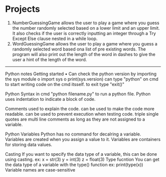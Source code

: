 # Projects
1) NumberGuessingGame allows the user to play a game where you guess the number randomly selected based on a lower limit and an upper limit. It also checks if the user is correctly inputting an integer through a Try Except Else clause nested in a while loop.
2) WordGuessingGame allows the user to play a game where you guess a randomly selected word based ona list of pre existing words. The program will also print out the length of the word in dashes to give the user a hint of the length of the word. 


------------------------------------------------------------
Python notes
Getting started
•	Can check the python version by importing the sys module
  o	import sys
  o	print(sys.version)
    can type "python" on cmd to start writing code on the cmd itsself.
    to exit type "exit()"

Python Syntax
  in cmd "python filename.py" to run a python file.
  Python uses indentation to indicate a block of code.

Comments
  used to explain the code.
  can be used to make the code more readable.
  can be used to prevent execution when testing code.
  triple single quotes are multi line comments as long as they are not assigned to a variable.
  
Python Variables
  Python has no command for decalring a variable. Variables are created when you assign a value to it.
  Variables are containers for storing data values.

  Casting
  If you want to specify the data type of a variable, this can be done using casting.
  ex: x = str(3)    y = int(3)    z = float(3)
  Type fucntion
  You can get the data type of a variable with the type() function
  ex:  print(type(x))
  Variable names are case-sensitive

